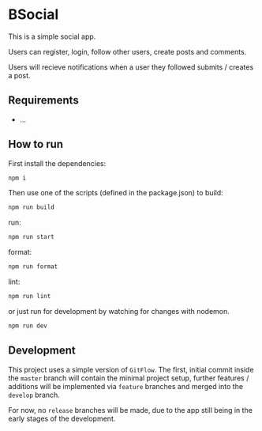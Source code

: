 # BSocial

This is a simple social app.

Users can register, login, follow other users, create posts and comments.

Users will recieve notifications when a user they followed submits / creates a
post.

## Requirements

- ...

## How to run

First install the dependencies:

```bash
npm i
```

Then use one of the scripts (defined in the package.json) to build:

```bash
npm run build
```

run:

```bash
npm run start
```

format:

```bash
npm run format
```

lint:

```bash
npm run lint
```

or just run for development by watching for changes with nodemon.

```bash
npm run dev
```

## Development

This project uses a simple version of `GitFlow`. The first, initial commit
inside the `master` branch will contain the minimal project setup, further
features / additions will be implemented via `feature` branches and merged into
the `develop` branch.

For now, no `release` branches will be made, due to the app still being in the
early stages of the development.
